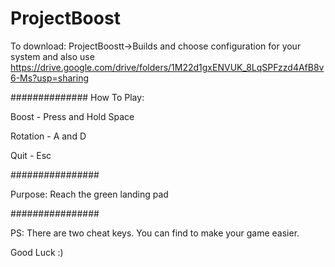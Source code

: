 # ProjectBoost

To download: ProjectBoostt->Builds and choose configuration for your system and also use https://drive.google.com/drive/folders/1M22d1gxENVUK_8LqSPFzzd4AfB8v6-Ms?usp=sharing

##############
How To Play:

Boost - Press and Hold Space

Rotation - A and D

Quit - Esc

################

Purpose: Reach the green landing pad

################

PS: There are two cheat keys. You can find to make your game easier.

Good Luck :)
